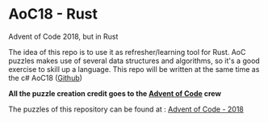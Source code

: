 # AoC18 - Rust

Advent of Code 2018, but in Rust

The idea of this repo is to use it as refresher/learning tool for Rust. AoC puzzles makes use of several data structures and algorithms, so it's a good exercise to skill up a language. 
This repo will be written at the same time as the c# AoC18 ([Github](https://github.com/silentDoc/AoC18))

**All the puzzle creation credit goes to the  [Advent of Code](https://adventofcode.com/)  crew**

The puzzles of this repository can be found at :  [Advent of Code - 2018](https://adventofcode.com/2018)